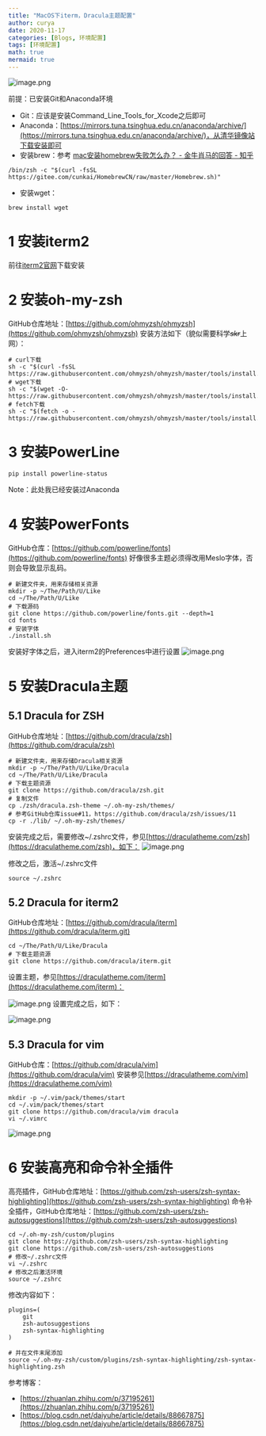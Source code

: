 ```yaml
---
title: "MacOS下iterm，Dracula主题配置"
author: curya
date: 2020-11-17
categories: [Blogs, 环境配置]
tags: [环境配置]
math: true
mermaid: true
---
```


![image.png](https://cdn.nlark.com/yuque/0/2020/png/2653228/1605578918571-1832ee45-980c-4a34-af83-814beecb6732.png#align=left&display=inline&height=988&margin=%5Bobject%20Object%5D&name=image.png&originHeight=1976&originWidth=1740&size=330779&status=done&style=none&width=870)

前提：已安装Git和Anaconda环境
- Git：应该是安装Command_Line_Tools_for_Xcode之后即可
- Anaconda：[https://mirrors.tuna.tsinghua.edu.cn/anaconda/archive/](https://mirrors.tuna.tsinghua.edu.cn/anaconda/archive/)，从清华镜像站下载安装即可
- 安装brew：参考 [mac安装homebrew失败怎么办？ - 金牛肖马的回答 - 知乎](https://www.zhihu.com/question/35928898/answer/133380744)
```shell
/bin/zsh -c "$(curl -fsSL https://gitee.com/cunkai/HomebrewCN/raw/master/Homebrew.sh)"
```

- 安装wget：
```shell
brew install wget
```
# 1 安装iterm2
前往[iterm2官网](https://iterm2.com/)下载安装
# 2 安装oh-my-zsh
GitHub仓库地址：[https://github.com/ohmyzsh/ohmyzsh](https://github.com/ohmyzsh/ohmyzsh)
安装方法如下（貌似需要科学~~_skr_~~上网）：
```shell
# curl下载
sh -c "$(curl -fsSL https://raw.githubusercontent.com/ohmyzsh/ohmyzsh/master/tools/install.sh)"
# wget下载
sh -c "$(wget -O- https://raw.githubusercontent.com/ohmyzsh/ohmyzsh/master/tools/install.sh)"
# fetch下载
sh -c "$(fetch -o - https://raw.githubusercontent.com/ohmyzsh/ohmyzsh/master/tools/install.sh)"
```
# 3 安装PowerLine
```shell
pip install powerline-status
```
Note：此处我已经安装过Anaconda
# 4 安装PowerFonts
GitHub仓库：[https://github.com/powerline/fonts](https://github.com/powerline/fonts)
好像很多主题必须得改用Meslo字体，否则会导致显示乱码。
```shell
# 新建文件夹，用来存储相关资源
mkdir -p ~/The/Path/U/Like
cd ~/The/Path/U/Like
# 下载源码
git clone https://github.com/powerline/fonts.git --depth=1
cd fonts
# 安装字体
./install.sh
```
安装好字体之后，进入iterm2的Preferences中进行设置
![image.png](https://cdn.nlark.com/yuque/0/2020/png/2653228/1605579858088-21c36cdd-8278-48a9-8e47-b32c8d91cef3.png#align=left&display=inline&height=515&margin=%5Bobject%20Object%5D&name=image.png&originHeight=1030&originWidth=1932&size=203529&status=done&style=none&width=966)

# 5 安装Dracula主题
## 5.1 Dracula for ZSH
GitHub仓库地址：[https://github.com/dracula/zsh](https://github.com/dracula/zsh)
```shell
# 新建文件夹，用来存储Dracula相关资源
mkdir -p ~/The/Path/U/Like/Dracula
cd ~/The/Path/U/Like/Dracula
# 下载主题资源
git clone https://github.com/dracula/zsh.git
# 复制文件
cp ./zsh/dracula.zsh-theme ~/.oh-my-zsh/themes/
# 参考GitHub仓库issue#11，https://github.com/dracula/zsh/issues/11
cp -r ./lib/ ~/.oh-my-zsh/themes/
```
安装完成之后，需要修改~/.zshrc文件，参见[https://draculatheme.com/zsh](https://draculatheme.com/zsh)，如下：
![image.png](https://cdn.nlark.com/yuque/0/2020/png/2653228/1605580362001-6cf15399-3937-45cb-8b02-df228002a345.png#align=left&display=inline&height=146&margin=%5Bobject%20Object%5D&name=image.png&originHeight=292&originWidth=1222&size=54970&status=done&style=none&width=611)

修改之后，激活~/.zshrc文件
```shell
source ~/.zshrc
```
## 5.2 Dracula for iterm2
GitHub仓库地址：[https://github.com/dracula/iterm](https://github.com/dracula/iterm.git)

```shell
cd ~/The/Path/U/Like/Dracula
# 下载主题资源
git clone https://github.com/dracula/iterm.git
```
设置主题，参见[https://draculatheme.com/iterm](https://draculatheme.com/iterm)：

![image.png](https://cdn.nlark.com/yuque/0/2020/png/2653228/1605580739709-f5f88603-2614-4ac1-9c20-39f414f0ac1f.png#align=left&display=inline&height=223&margin=%5Bobject%20Object%5D&name=image.png&originHeight=446&originWidth=1240&size=73786&status=done&style=none&width=620)
设置完成之后，如下：

![image.png](https://cdn.nlark.com/yuque/0/2020/png/2653228/1605580892994-59dfa971-5fff-4643-b587-d0d98648e3e4.png#align=left&display=inline&height=716&margin=%5Bobject%20Object%5D&name=image.png&originHeight=1432&originWidth=1924&size=636369&status=done&style=none&width=962)

## 5.3 Dracula for vim
GitHub仓库：[https://github.com/dracula/vim](https://github.com/dracula/vim)
安装参见[https://draculatheme.com/vim](https://draculatheme.com/vim)
```shell
mkdir -p ~/.vim/pack/themes/start
cd ~/.vim/pack/themes/start
git clone https://github.com/dracula/vim dracula
vi ~/.vimrc
```

![image.png](https://cdn.nlark.com/yuque/0/2020/png/2653228/1605581367095-52044f07-3fe6-4d6c-9a03-3a17bb3398a1.png#align=left&display=inline&height=219&margin=%5Bobject%20Object%5D&name=image.png&originHeight=438&originWidth=470&size=49405&status=done&style=none&width=235)

# 6 安装高亮和命令补全插件
高亮插件，GitHub仓库地址：[https://github.com/zsh-users/zsh-syntax-highlighting](https://github.com/zsh-users/zsh-syntax-highlighting)
命令补全插件，GitHub仓库地址：[https://github.com/zsh-users/zsh-autosuggestions](https://github.com/zsh-users/zsh-autosuggestions)
```shell
cd ~/.oh-my-zsh/custom/plugins
git clone https://github.com/zsh-users/zsh-syntax-highlighting
git clone https://github.com/zsh-users/zsh-autosuggestions
# 修改~/.zshrc文件
vi ~/.zshrc
# 修改之后激活环境
source ~/.zshrc
```
修改内容如下：
```shell
plugins=(
    git
    zsh-autosuggestions
    zsh-syntax-highlighting
)

# 并在文件末尾添加
source ~/.oh-my-zsh/custom/plugins/zsh-syntax-highlighting/zsh-syntax-highlighting.zsh
```

参考博客：

- [https://zhuanlan.zhihu.com/p/37195261](https://zhuanlan.zhihu.com/p/37195261)
- [https://blog.csdn.net/daiyuhe/article/details/88667875](https://blog.csdn.net/daiyuhe/article/details/88667875)
